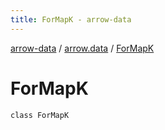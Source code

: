 ```yaml
---
title: ForMapK - arrow-data
---
```


[arrow-data](../index.html) / [arrow.data](index.html) / [ForMapK](./-for-map-k.html)

# ForMapK

`class ForMapK`